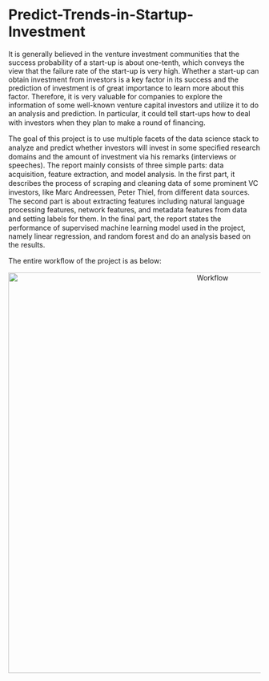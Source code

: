 # Predict-Trends-in-Startup-Investment 
It is generally believed in the venture investment communities that the success probability of a start-up is about one-tenth, which conveys the view that the failure rate of the start-up is very high. Whether a start-up can obtain investment from investors is a key factor in its success and the prediction of investment is of great importance to learn more about this factor. Therefore, it is very valuable for companies to explore the information of some well-known venture capital investors and utilize it to do an analysis and prediction. In particular, it could tell start-ups how to deal with investors when they plan to make a round of ﬁnancing.

The goal of this project is to use multiple facets of the data science stack to analyze and predict whether investors will invest in some speciﬁed research domains and the amount of investment via his remarks (interviews or speeches). The report mainly consists of three simple parts: data acquisition, feature extraction, and model analysis. In the ﬁrst part, it describes the process of scraping and cleaning data of some prominent VC investors, like Marc Andreessen, Peter Thiel, from diﬀerent data sources. The second part is about extracting features including natural language processing features, network features, and metadata features from data and setting labels for them. In the ﬁnal part, the report states the performance of supervised machine learning model used in the project, namely linear regression, and random forest and do an analysis based on the results.

The entire workﬂow of the project is as below:

<p align="center">
  <img src="./workﬂow.jpg" alt="Workflow" width="800px">
</p>